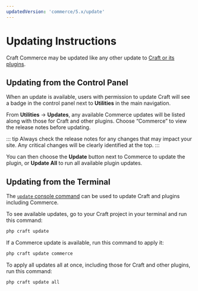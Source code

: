 ```yaml
---
updatedVersion: 'commerce/5.x/update'
---
```


# Updating Instructions

Craft Commerce may be updated like any other update to [Craft or its plugins](/4.x/updating.md).

## Updating from the Control Panel

When an update is available, users with permission to update Craft will see a badge in the control panel next to **Utilities** in the main navigation.

From **Utilities** → **Updates**, any available Commerce updates will be listed along with those for Craft and other plugins. Choose “Commerce” to view the release notes before updating.

::: tip
Always check the release notes for any changes that may impact your site. Any critical changes will be clearly identified at the top.
:::

You can then choose the **Update** button next to Commerce to update the plugin, or **Update All** to run all available plugin updates.

## Updating from the Terminal

The [`update` console command](/4.x/console-commands.md#update) can be used to update Craft and plugins including Commerce.

To see available updates, go to your Craft project in your terminal and run this command:

```bash
php craft update
```

If a Commerce update is available, run this command to apply it:

```bash
php craft update commerce
```

To apply all updates all at once, including those for Craft and other plugins, run this command:

```bash
php craft update all
```

